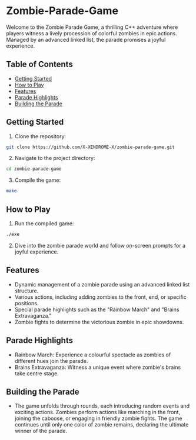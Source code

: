 # Zombie-Parade-Game
Welcome to the Zombie Parade Game, a thrilling C++ adventure where players witness a lively procession of colorful zombies in epic actions. Managed by an advanced linked list, the parade promises a joyful experience.

## Table of Contents

- [Getting Started](#getting-started)
- [How to Play](#how-to-play)
- [Features](#features)
- [Parade Highlights](#parade-highlights)
- [Building the Parade](#building-the-parade)

## Getting Started

1. Clone the repository:
  ```bash
  git clone https://github.com/X-XENDROME-X/zombie-parade-game.git
  ```
2. Navigate to the project directory:
  ```bash
  cd zombie-parade-game
  ```
3. Compile the game:
  ```bash
  make
  ```
## How to Play

1. Run the compiled game:
  ```bash
  ./exe
  ```
2. Dive into the zombie parade world and follow on-screen prompts for a joyful experience.

## Features
- Dynamic management of a zombie parade using an advanced linked list structure.
- Various actions, including adding zombies to the front, end, or specific positions.
- Special parade highlights such as the "Rainbow March" and "Brains Extravaganza."
- Zombie fights to determine the victorious zombie in epic showdowns.

## Parade Highlights
- Rainbow March: Experience a colourful spectacle as zombies of different hues join the parade.
- Brains Extravaganza: Witness a unique event where zombie's brains take centre stage.

## Building the Parade
- The game unfolds through rounds, each introducing random events and exciting actions. Zombies perform actions like marching in the front, joining the caboose, or
engaging in friendly zombie fights. The game continues until only one color of zombie remains, declaring the ultimate winner of the parade.

